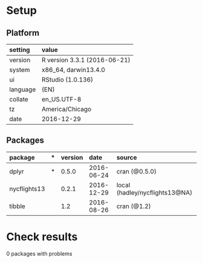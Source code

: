 # Setup

## Platform

|setting  |value                        |
|:--------|:----------------------------|
|version  |R version 3.3.1 (2016-06-21) |
|system   |x86_64, darwin13.4.0         |
|ui       |RStudio (1.0.136)            |
|language |(EN)                         |
|collate  |en_US.UTF-8                  |
|tz       |America/Chicago              |
|date     |2016-12-29                   |

## Packages

|package      |*  |version |date       |source                         |
|:------------|:--|:-------|:----------|:------------------------------|
|dplyr        |*  |0.5.0   |2016-06-24 |cran (@0.5.0)                  |
|nycflights13 |   |0.2.1   |2016-12-29 |local (hadley/nycflights13@NA) |
|tibble       |   |1.2     |2016-08-26 |cran (@1.2)                    |

# Check results
0 packages with problems


